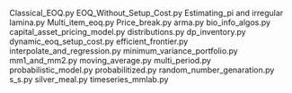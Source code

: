 Classical_EOQ.py
EOQ_Without_Setup_Cost.py
Estimating_pi and irregular lamina.py
Multi_item_eoq.py
Price_break.py
arma.py
bio_info_algos.py
capital_asset_pricing_model.py
distributions.py
dp_inventory.py
dynamic_eoq_setup_cost.py
efficient_frontier.py
interpolate_and_regression.py
minimum_variance_portfolio.py
mm1_and_mm2.py
moving_average.py
multi_period.py
probabilistic_model.py
probabilitized.py
random_number_genaration.py
s_s.py
silver_meal.py
timeseries_mmlab.py
